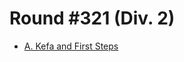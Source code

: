 # Round #321 (Div. 2)

* [A. Kefa and First Steps][]

[A. Kefa and First Steps]: http://codeforces.com/contest/580/problem/A
